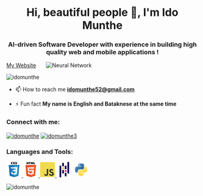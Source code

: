 
<h1 align="center">Hi, beautiful people 👋, I'm Ido Munthe</h1>
<h3 align="center"> AI-driven Software Developer with experience in building high quality web and mobile applications !</h3>
<a align="center" href="https://idomunthe.github.io/portfolio/">My Website</a>
<img align="right" alt="Neural Network" width="400" src="https://i.giphy.com/media/qgQUggAC3Pfv687qPC/giphy.webp">

<p align="left"> <img src="https://komarev.com/ghpvc/?username=idomunthe&label=Profile%20views&color=0e75b6&style=flat" alt="idomunthe" /> </p>

- 📫 How to reach me **idomunthe52@gmail.com**

- ⚡ Fun fact **My name is English and Bataknese at the same time**

<h3 align="left">Connect with me:</h3>
<p align="left">
<a href="https://linkedin.com/in/idomunthe" target="blank"><img align="center" src="https://raw.githubusercontent.com/rahuldkjain/github-profile-readme-generator/master/src/images/icons/Social/linked-in-alt.svg" alt="idomunthe" height="30" width="40" /></a>
<a href="https://instagram.com/idomunthe3" target="blank"><img align="center" src="https://raw.githubusercontent.com/rahuldkjain/github-profile-readme-generator/master/src/images/icons/Social/instagram.svg" alt="idomunthe3" height="30" width="40" /></a>
</p>

<h3 align="left">Languages and Tools:</h3>
<p align="left"> <a href="https://www.w3schools.com/css/" target="_blank" rel="noreferrer"> <img src="https://raw.githubusercontent.com/devicons/devicon/master/icons/css3/css3-original-wordmark.svg" alt="css3" width="40" height="40"/> </a> <a href="https://www.w3.org/html/" target="_blank" rel="noreferrer"> <img src="https://raw.githubusercontent.com/devicons/devicon/master/icons/html5/html5-original-wordmark.svg" alt="html5" width="40" height="40"/> </a> <a href="https://developer.mozilla.org/en-US/docs/Web/JavaScript" target="_blank" rel="noreferrer"> <img src="https://raw.githubusercontent.com/devicons/devicon/master/icons/javascript/javascript-original.svg" alt="javascript" width="40" height="40"/> </a><img src="https://raw.githubusercontent.com/devicons/devicon/2ae2a900d2f041da66e950e4d48052658d850630/icons/pandas/pandas-original.svg" alt="pandas" width="40" height="40"/> </a> <a href="https://www.python.org" target="_blank" rel="noreferrer"> <img src="https://raw.githubusercontent.com/devicons/devicon/master/icons/python/python-original.svg" alt="python" width="40" height="40"/> </p>

<p><img align="left" src="https://github-readme-stats.vercel.app/api/top-langs?username=idomunthe&show_icons=true&locale=en&layout=compact" alt="idomunthe" /></p>

